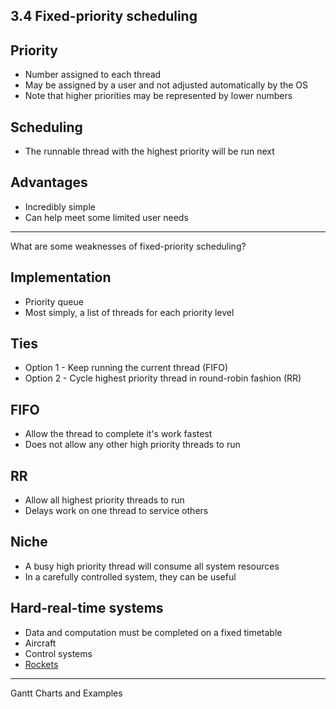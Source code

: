 3.4 Fixed-priority scheduling
-----------------------------

Priority
--------

- Number assigned to each thread
- May be assigned by a user and not adjusted automatically by the OS
- Note that higher priorities may be represented by lower numbers

Scheduling
----------

- The runnable thread with the highest priority will be run next

Advantages
----------

- Incredibly simple
- Can help meet some limited user needs

---

What are some weaknesses of fixed-priority scheduling?

Implementation
--------------

- Priority queue
- Most simply, a list of threads for each priority level

Ties
----

- Option 1 - Keep running the current thread (FIFO)
- Option 2 - Cycle highest priority thread in round-robin fashion (RR)

FIFO
----

- Allow the thread to complete it's work fastest
- Does not allow any other high priority threads to run

RR
---

- Allow all highest priority threads to run
- Delays work on one thread to service others

Niche
-----

- A busy high priority thread will consume all system resources
- In a carefully controlled system, they can be useful

Hard-real-time systems
----------------------

- Data and computation must be completed on a fixed timetable
- Aircraft
- Control systems
- [Rockets](https://www.youtube.com/watch?v=pmRrnyDssZc&t=360s)

---

Gantt Charts and Examples